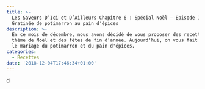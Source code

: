 ```yaml
---
title: >-
  Les Saveurs D’Ici et D’Ailleurs Chapitre 6 : Spécial Noël – Episode 1 :
  Gratinée de potimarron au pain d'épices
description: >-
  En ce mois de décembre, nous avons décidé de vous proposer des recettes sur le
  thème de Noël et des fêtes de fin d'année. Aujourd'hui, on vous fait découvrir
  le mariage du potimarron et du pain d'épices.
categories:
  - Recettes
date: '2018-12-04T17:46:34+01:00'
---
```

d
